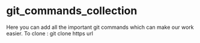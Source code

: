 # git_commands_collection
Here you can add all the important git commands which can make our work easier.
 To clone : git clone https url